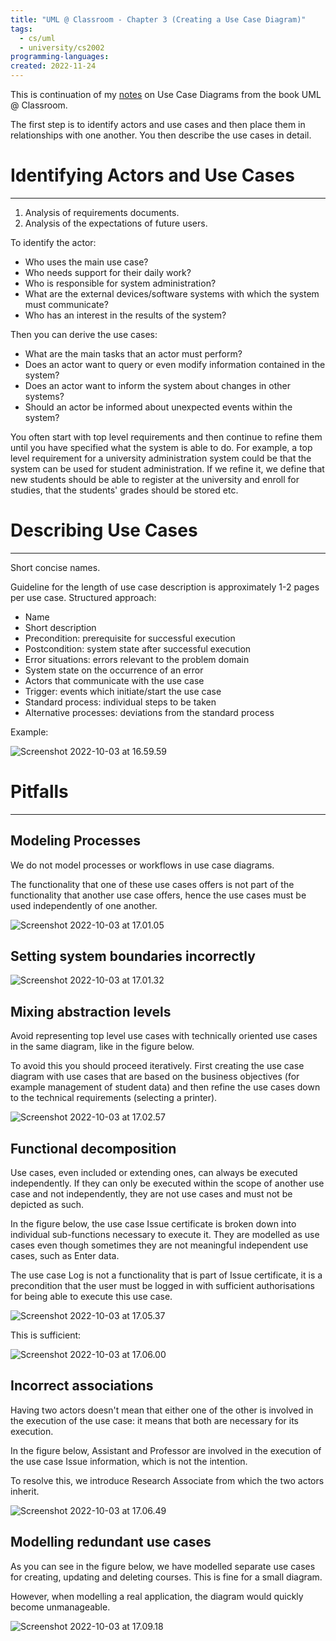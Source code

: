 ```yaml
---
title: "UML @ Classroom - Chapter 3 (Creating a Use Case Diagram)" 
tags:
  - cs/uml
  - university/cs2002
programming-languages:
created: 2022-11-24
---
```

This is continuation of my [notes](notes/university/year2/cs2002/uml-classroom-chap3.md) on Use Case Diagrams from the book UML @ Classroom.

The first step is to identify actors and use cases and then place them in relationships with one another. You then describe the use cases in detail.

# Identifying Actors and Use Cases
---
1. Analysis of requirements documents.
2. Analysis of the expectations of future users.

To identify the actor:

- Who uses the main use case?
- Who needs support for their daily work?
- Who is responsible for system administration?
- What are the external devices/software systems with which the system must communicate?
- Who has an interest in the results of the system?

Then you can derive the use cases:

- What are the main tasks that an actor must perform?
- Does an actor want to query or even modify information contained in the system?
- Does an actor want to inform the system about changes in other systems?
- Should an actor be informed about unexpected events within the system?

You often start with top level requirements and then continue to refine them until you have specified what the system is able to do. For example, a top level requirement for a university administration system could be that the system can be used for student administration. If we refine it, we define that new students should be able to register at the university and enroll for studies, that the students' grades should be stored etc.

# Describing Use Cases
---
Short concise names.

Guideline for the length of use case description is approximately 1-2 pages per use case. Structured approach:

-   Name
-   Short description
-   Precondition: prerequisite for successful execution
-   Postcondition: system state after successful execution
-   Error situations: errors relevant to the problem domain
-   System state on the occurrence of an error
-   Actors that communicate with the use case
-   Trigger: events which initiate/start the use case
-   Standard process: individual steps to be taken
-   Alternative processes: deviations from the standard process

Example:

![Screenshot 2022-10-03 at 16.59.59](notes/images/Screenshot%202022-10-03%20at%2016.59.59.png)

# Pitfalls
---
## Modeling Processes
We do not model processes or workflows in use case diagrams.

The functionality that one of these use cases offers is not part of the functionality that another use case offers, hence the use cases must be used independently of one another.

![Screenshot 2022-10-03 at 17.01.05](notes/images/Screenshot%202022-10-03%20at%2017.01.05.png)

## Setting system boundaries incorrectly
![Screenshot 2022-10-03 at 17.01.32](notes/images/Screenshot%202022-10-03%20at%2017.01.32.png)

## Mixing abstraction levels
Avoid representing top level use cases with technically oriented use cases in the same diagram, like in the figure below.

To avoid this you should proceed iteratively. First creating the use case diagram with use cases that are based on the business objectives (for example management of student data) and then refine the use cases down to the technical requirements (selecting a printer).

![Screenshot 2022-10-03 at 17.02.57](notes/images/Screenshot%202022-10-03%20at%2017.02.57.png)

## Functional decomposition
Use cases, even included or extending ones, can always be executed independently. If they can only be executed within the scope of another use case and not independently, they are not use cases and must not be depicted as such.

In the figure below, the use case Issue certificate is broken down into individual sub-functions necessary to execute it. They are modelled as use cases even though sometimes they are not meaningful independent use cases, such as Enter data.

The use case Log is not a functionality that is part of Issue certificate, it is a precondition that the user must be logged in with sufficient authorisations for being able to execute this use case.

![Screenshot 2022-10-03 at 17.05.37](notes/images/Screenshot%202022-10-03%20at%2017.05.37.png)

This is sufficient:

![Screenshot 2022-10-03 at 17.06.00](notes/images/Screenshot%202022-10-03%20at%2017.06.00.png)

## Incorrect associations
Having two actors doesn't mean that either one of the other is involved in the execution of the use case: it means that both are necessary for its execution.

In the figure below, Assistant and Professor are involved in the execution of the use case Issue information, which is not the intention.

To resolve this, we introduce Research Associate from which the two actors inherit.

![Screenshot 2022-10-03 at 17.06.49](notes/images/Screenshot%202022-10-03%20at%2017.06.49.png)

## Modelling redundant use cases
As you can see in the figure below, we have modelled separate use cases for creating, updating and deleting courses. This is fine for a small diagram. 

However, when modelling a real application, the diagram would quickly become unmanageable. 

![Screenshot 2022-10-03 at 17.09.18](notes/images/Screenshot%202022-10-03%20at%2017.09.18.png)